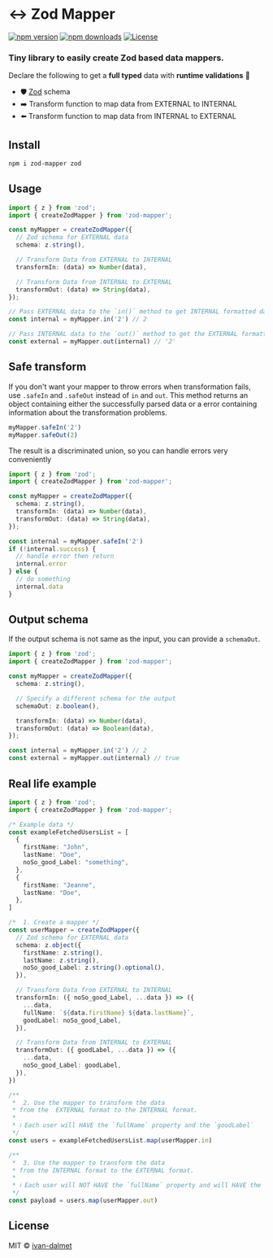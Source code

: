 # ↔️ Zod Mapper

[![npm version](https://badgen.net/npm/v/zod-mapper)](https://npm.im/zod-mapper) [![npm downloads](https://badgen.net/npm/dm/zod-mapper)](https://npm.im/zod-mapper)
[![License](https://img.shields.io/github/license/ivan-dalmet/zod-mapper)](https://opensource.org/licenses/MIT)

### Tiny library to easily create Zod based data mappers.

Declare the following to get a **full typed** data with **runtime validations** 🤩
- 🛡 [Zod](https://zod.dev/) schema
- ➡️ Transform function to map data from EXTERNAL to INTERNAL
- ⬅️ Transform function to map data from INTERNAL to EXTERNAL

## Install

```bash
npm i zod-mapper zod
```

## Usage

```ts
import { z } from 'zod';
import { createZodMapper } from 'zod-mapper';

const myMapper = createZodMapper({
  // Zod schema for EXTERNAL data
  schema: z.string(),

  // Transform Data from EXTERNAL to INTERNAL
  transformIn: (data) => Number(data),

  // Transform Data from INTERNAL to EXTERNAL
  transformOut: (data) => String(data),
});

// Pass EXTERNAL data to the `in()` method to get INTERNAL formatted data.
const internal = myMapper.in('2') // 2

// Pass INTERNAL data to the `out()` method to get the EXTERNAL formatted data.
const external = myMapper.out(internal) // '2'
```

## Safe transform

If you don't want your mapper to throw errors when transformation fails, use `.safeIn` and `.safeOut` instead of `in` and `out`. This method returns an object containing either the successfully parsed data or a error containing information about the transformation problems.

```ts
myMapper.safeIn('2')
myMapper.safeOut(2)
```

The result is a discriminated union, so you can handle errors very conveniently


```ts
import { z } from 'zod';
import { createZodMapper } from 'zod-mapper';

const myMapper = createZodMapper({
  schema: z.string(),
  transformIn: (data) => Number(data),
  transformOut: (data) => String(data),
});

const internal = myMapper.safeIn('2')
if (!internal.success) {
  // handle error then return
  internal.error
} else {
  // do something
  internal.data
}
```

## Output schema

If the output schema is not same as the input, you can provide a `schemaOut`.

```ts
import { z } from 'zod';
import { createZodMapper } from 'zod-mapper';

const myMapper = createZodMapper({
  schema: z.string(),

  // Specify a different schema for the output
  schemaOut: z.boolean(),

  transformIn: (data) => Number(data),
  transformOut: (data) => Boolean(data),
});

const internal = myMapper.in('2') // 2
const external = myMapper.out(internal) // true
```

## Real life example

```ts
import { z } from 'zod';
import { createZodMapper } from 'zod-mapper';

/* Example data */
const exampleFetchedUsersList = [
  {
    firstName: "John",
    lastName: "Doe",
    noSo_good_Label: "something",
  },
  {
    firstName: "Jeanne",
    lastName: "Doe",
  },
]

/*  1. Create a mapper */
const userMapper = createZodMapper({
  // Zod schema for EXTERNAL data
  schema: z.object({
    firstName: z.string(),
    lastName: z.string(),
    noSo_good_Label: z.string().optional(),
  }),

  // Transform Data from EXTERNAL to INTERNAL
  transformIn: ({ noSo_good_Label, ...data }) => ({
    ...data,
    fullName: `${data.firstName} ${data.lastName}`,
    goodLabel: noSo_good_Label,
  }),

  // Transform Data from INTERNAL to EXTERNAL
  transformOut: ({ goodLabel, ...data }) => ({
    ...data,
    noSo_good_Label: goodLabel,
  }),
})

/**
 *  2. Use the mapper to transform the data
 * from the  EXTERNAL format to the INTERNAL format.
 *
 * ℹ️ Each user will HAVE the `fullName` property and the `goodLabel`
 */
const users = exampleFetchedUsersList.map(userMapper.in)

/**
 *  3. Use the mapper to transform the data
 * from the INTERNAL format to the EXTERNAL format.
 *
 * ℹ️ Each user will NOT HAVE the `fullName` property and will HAVE the `noSo_good_Label`
 */
const payload = users.map(userMapper.out)
```

## License

MIT &copy; [ivan-dalmet](https://github.com/sponsors/ivan-dalmet)
